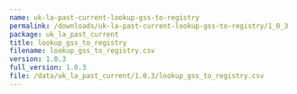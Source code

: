 ```yaml
---
name: uk-la-past-current-lookup-gss-to-registry
permalink: /downloads/uk-la-past-current-lookup-gss-to-registry/1_0_3
package: uk_la_past_current
title: lookup_gss_to_registry
filename: lookup_gss_to_registry.csv
version: 1.0.3
full_version: 1.0.3
file: /data/uk_la_past_current/1.0.3/lookup_gss_to_registry.csv
---
```

